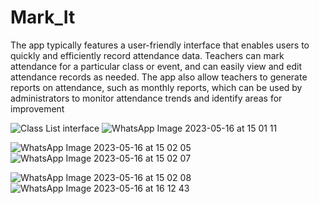 # Mark_It 
The app typically features a user-friendly interface that enables users to quickly and efficiently record attendance data. Teachers can mark attendance for 
a particular class or event, and can easily view and edit attendance records as needed. The app also allow teachers to generate reports on attendance, such as 
monthly reports, which can be used by administrators to monitor attendance trends and identify areas for improvement

![Class List interface](https://github.com/shaiilesh/Mark_It/assets/84300510/11b12af9-738d-4a9c-9952-9c44086b8b62=10x)    ![WhatsApp Image 2023-05-16 at 15 01 11](https://github.com/shaiilesh/Mark_It/assets/84300510/7d1aafde-82ad-4a3b-a041-1befaa0b86f2=10x)

![WhatsApp Image 2023-05-16 at 15 02 05](https://github.com/shaiilesh/Mark_It/assets/84300510/1e1e1606-76f8-4d2f-9119-495717f2e96e)    ![WhatsApp Image 2023-05-16 at 15 02 07](https://github.com/shaiilesh/Mark_It/assets/84300510/16eb62c7-67d4-4530-8fa5-2b430befeeb4)


![WhatsApp Image 2023-05-16 at 15 02 08](https://github.com/shaiilesh/Mark_It/assets/84300510/ee3a3d49-a5c9-4843-b16d-251ae6923a00)    ![WhatsApp Image 2023-05-16 at 16 12 43](https://github.com/shaiilesh/Mark_It/assets/84300510/09e3d9b4-95cc-42f6-983b-5013c788d619)





 
